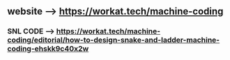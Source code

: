 ## website --> https://workat.tech/machine-coding

### SNL CODE  --> https://workat.tech/machine-coding/editorial/how-to-design-snake-and-ladder-machine-coding-ehskk9c40x2w 
